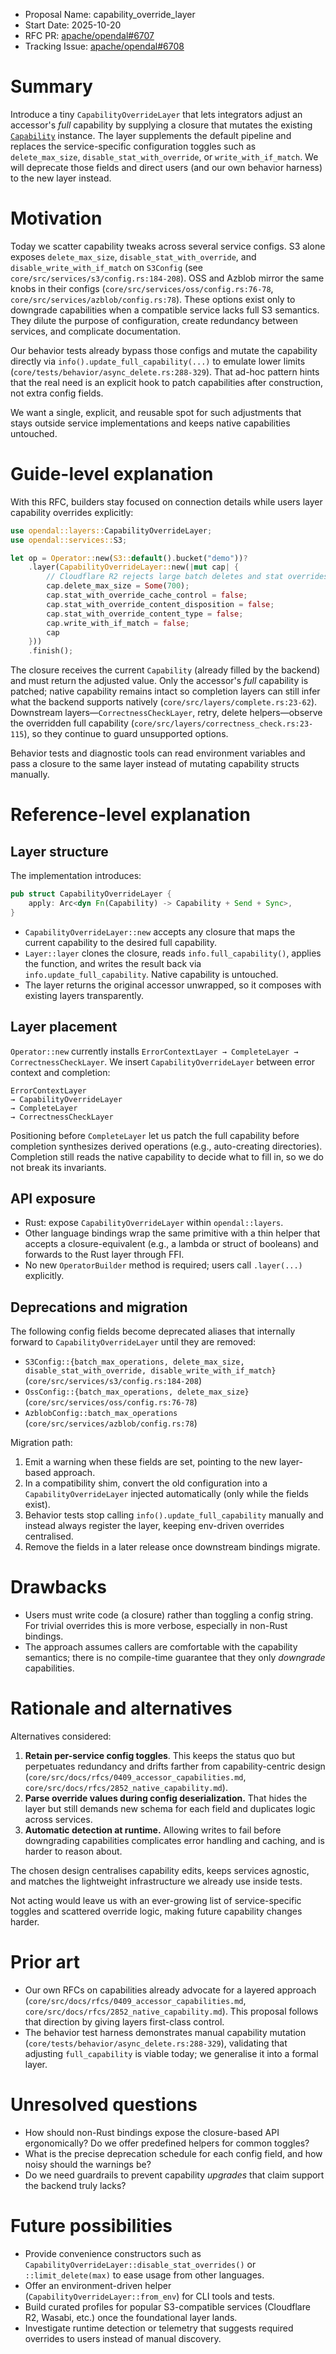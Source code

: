 - Proposal Name: capability_override_layer
- Start Date: 2025-10-20
- RFC PR: [apache/opendal#6707](https://github.com/apache/opendal/pull/6707)
- Tracking Issue: [apache/opendal#6708](https://github.com/apache/opendal/issues/6708)

# Summary

Introduce a tiny `CapabilityOverrideLayer` that lets integrators adjust an accessor's *full* capability by supplying a closure that mutates the existing [`Capability`](../../types/capability.rs) instance. The layer supplements the default pipeline and replaces the service-specific configuration toggles such as `delete_max_size`, `disable_stat_with_override`, or `write_with_if_match`. We will deprecate those fields and direct users (and our own behavior harness) to the new layer instead.

# Motivation

Today we scatter capability tweaks across several service configs. S3 alone exposes `delete_max_size`, `disable_stat_with_override`, and `disable_write_with_if_match` on `S3Config` (see `core/src/services/s3/config.rs:184-208`). OSS and Azblob mirror the same knobs in their configs (`core/src/services/oss/config.rs:76-78`, `core/src/services/azblob/config.rs:78`). These options exist only to downgrade capabilities when a compatible service lacks full S3 semantics. They dilute the purpose of configuration, create redundancy between services, and complicate documentation.

Our behavior tests already bypass those configs and mutate the capability directly via `info().update_full_capability(...)` to emulate lower limits (`core/tests/behavior/async_delete.rs:288-329`). That ad-hoc pattern hints that the real need is an explicit hook to patch capabilities after construction, not extra config fields.

We want a single, explicit, and reusable spot for such adjustments that stays outside service implementations and keeps native capabilities untouched.

# Guide-level explanation

With this RFC, builders stay focused on connection details while users layer capability overrides explicitly:

```rust
use opendal::layers::CapabilityOverrideLayer;
use opendal::services::S3;

let op = Operator::new(S3::default().bucket("demo"))?
    .layer(CapabilityOverrideLayer::new(|mut cap| {
        // Cloudflare R2 rejects large batch deletes and stat overrides
        cap.delete_max_size = Some(700);
        cap.stat_with_override_cache_control = false;
        cap.stat_with_override_content_disposition = false;
        cap.stat_with_override_content_type = false;
        cap.write_with_if_match = false;
        cap
    }))
    .finish();
```

The closure receives the current `Capability` (already filled by the backend) and must return the adjusted value. Only the accessor's *full* capability is patched; native capability remains intact so completion layers can still infer what the backend supports natively (`core/src/layers/complete.rs:23-62`). Downstream layers—`CorrectnessCheckLayer`, retry, delete helpers—observe the overridden full capability (`core/src/layers/correctness_check.rs:23-115`), so they continue to guard unsupported options.

Behavior tests and diagnostic tools can read environment variables and pass a closure to the same layer instead of mutating capability structs manually.

# Reference-level explanation

## Layer structure

The implementation introduces:

```rust
pub struct CapabilityOverrideLayer {
    apply: Arc<dyn Fn(Capability) -> Capability + Send + Sync>,
}
```

- `CapabilityOverrideLayer::new` accepts any closure that maps the current capability to the desired full capability.
- `Layer::layer` clones the closure, reads `info.full_capability()`, applies the function, and writes the result back via `info.update_full_capability`. Native capability is untouched.
- The layer returns the original accessor unwrapped, so it composes with existing layers transparently.

## Layer placement

`Operator::new` currently installs `ErrorContextLayer → CompleteLayer → CorrectnessCheckLayer`. We insert `CapabilityOverrideLayer` between error context and completion:

```
ErrorContextLayer
→ CapabilityOverrideLayer
→ CompleteLayer
→ CorrectnessCheckLayer
```

Positioning before `CompleteLayer` let us patch the full capability before completion synthesizes derived operations (e.g., auto-creating directories). Completion still reads the native capability to decide what to fill in, so we do not break its invariants.

## API exposure

- Rust: expose `CapabilityOverrideLayer` within `opendal::layers`.
- Other language bindings wrap the same primitive with a thin helper that accepts a closure-equivalent (e.g., a lambda or struct of booleans) and forwards to the Rust layer through FFI.
- No new `OperatorBuilder` method is required; users call `.layer(...)` explicitly.

## Deprecations and migration

The following config fields become deprecated aliases that internally forward to `CapabilityOverrideLayer` until they are removed:

- `S3Config::{batch_max_operations, delete_max_size, disable_stat_with_override, disable_write_with_if_match}` (`core/src/services/s3/config.rs:184-208`)
- `OssConfig::{batch_max_operations, delete_max_size}` (`core/src/services/oss/config.rs:76-78`)
- `AzblobConfig::batch_max_operations` (`core/src/services/azblob/config.rs:78`)

Migration path:

1. Emit a warning when these fields are set, pointing to the new layer-based approach.
2. In a compatibility shim, convert the old configuration into a `CapabilityOverrideLayer` injected automatically (only while the fields exist).
3. Behavior tests stop calling `info().update_full_capability` manually and instead always register the layer, keeping env-driven overrides centralised.
4. Remove the fields in a later release once downstream bindings migrate.

# Drawbacks

- Users must write code (a closure) rather than toggling a config string. For trivial overrides this is more verbose, especially in non-Rust bindings.
- The approach assumes callers are comfortable with the capability semantics; there is no compile-time guarantee that they only *downgrade* capabilities.

# Rationale and alternatives

Alternatives considered:

1. **Retain per-service config toggles**. This keeps the status quo but perpetuates redundancy and drifts farther from capability-centric design (`core/src/docs/rfcs/0409_accessor_capabilities.md`, `core/src/docs/rfcs/2852_native_capability.md`).
2. **Parse override values during config deserialization.** That hides the layer but still demands new schema for each field and duplicates logic across services.
3. **Automatic detection at runtime.** Allowing writes to fail before downgrading capabilities complicates error handling and caching, and is harder to reason about.

The chosen design centralises capability edits, keeps services agnostic, and matches the lightweight infrastructure we already use inside tests.

Not acting would leave us with an ever-growing list of service-specific toggles and scattered override logic, making future capability changes harder.

# Prior art

- Our own RFCs on capabilities already advocate for a layered approach (`core/src/docs/rfcs/0409_accessor_capabilities.md`, `core/src/docs/rfcs/2852_native_capability.md`). This proposal follows that direction by giving layers first-class control.
- The behavior test harness demonstrates manual capability mutation (`core/tests/behavior/async_delete.rs:288-329`), validating that adjusting `full_capability` is viable today; we generalise it into a formal layer.

# Unresolved questions

- How should non-Rust bindings expose the closure-based API ergonomically? Do we offer predefined helpers for common toggles?
- What is the precise deprecation schedule for each config field, and how noisy should the warnings be?
- Do we need guardrails to prevent capability *upgrades* that claim support the backend truly lacks?

# Future possibilities

- Provide convenience constructors such as `CapabilityOverrideLayer::disable_stat_overrides()` or `::limit_delete(max)` to ease usage from other languages.
- Offer an environment-driven helper (`CapabilityOverrideLayer::from_env`) for CLI tools and tests.
- Build curated profiles for popular S3-compatible services (Cloudflare R2, Wasabi, etc.) once the foundational layer lands.
- Investigate runtime detection or telemetry that suggests required overrides to users instead of manual discovery.
